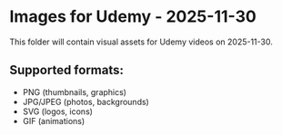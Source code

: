 # Images for Udemy - 2025-11-30

This folder will contain visual assets for Udemy videos on 2025-11-30.

## Supported formats:
- PNG (thumbnails, graphics)
- JPG/JPEG (photos, backgrounds)
- SVG (logos, icons)
- GIF (animations)

